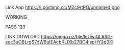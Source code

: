 Link App https://i.postimg.cc/MZc9rtPQ/unnamed.png

WORKING


PASS 123

LINK DOWLOAD https://mega.nz/file/leUwiQLR#G-zec3uOBLrgS7dW9uIEAcbKLIXb27BO4jspHY2q0KI
